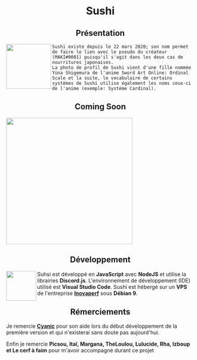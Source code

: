 # <div align="center">Sushi</div>

## <div align="center">Présentation</div>

<img align="left" src="https://pbs.twimg.com/profile_images/988878811247849477/yE5bFuCF_400x400.jpg" height="120" width="120" />`Sushi existe depuis le 22 mars 2020; son nom permet de faire le lien avec le pseudo du créateur (MAKI#0001) puisqu'il s'agit dans les deux cas de nourritures japonaises.`</br>
`La photo de profil de Sushi vient d'une fille nommée Yüna Shigemura de l'anime Sword Art Online: Ordinal Scale et la suite, le vocabulaire de certains systèmes de Sushi utilise également les noms ceux-ci de l'anime (exemple: Système Cardinal).`

## <div align="center">Coming Soon</div>

<img align="center" src="![image](https://user-images.githubusercontent.com/69414241/137178550-caead10c-3b44-4505-99d3-895b49996158.png)" height="338" width="338" />

## <div align="center">Développement</div>

<img align="left" src="https://media.istockphoto.com/vectors/nodejs-vector-logo-backend-programming-in-javascript-server-vector-id1195857274?k=6&m=1195857274&s=170667a&w=0&h=ZOder6I5ySo_A2wrjwJAvqYXFOB2YM1FStenbs5hwn0=" height="80" width="80" />

Suhsi est développé en **JavaScript** avec **NodeJS** et utilise la librairies **Discord.js**. L'environnement de développement (IDE) utilisé est **Visual Studio Code**.
Sushi est hébergé sur un **VPS** de l'entreprise **[Inovaperf](https://inovaperf.fr)** sous **Débian 9**.

## <div align="center">Rémerciements</div>

Je remercie **[Cyanic](https://github.com/Cyanic76)** pour son aide lors du début développement de la première version et qui n'existerai sans doute pas aujourd'hui.

Enfin je remercie **Picsou, Itaï, Margana, TheLoulou, Lulucide, Rha, Izboup et Le cerf à faim** pour m'avoir accompagné durant ce projet
